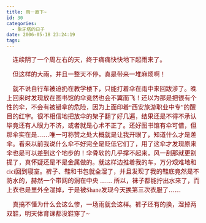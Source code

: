 ```yaml
---
title: 雨一直下~
id: 30
categories:
  - 象牙塔的日子
date: 2006-05-18 23:24:19
tags:
---
```


<div id="msgcns!DA984E57EDE76A7C!503" class="bvMsg"><div>

<span style="font-size:14pt;font-family:宋体;"><font color="#800000"><font size="3">    连续阴了一个周左右的天，终于痛痛快快地下起雨来了。<span lang="EN-US"/></font></font></span>

<span style="font-size:14pt;font-family:宋体;"><font color="#800000"><font size="3">    但这样的大雨，并且一整天不停，真是带来一堆麻烦啊！</font></font></span>

<span style="font-size:14pt;font-family:宋体;"><font color="#800000"><font size="3">    就不说自行车被迫扔在教学楼下，只能打着伞在雨中来回跋涉了。晚上回来时发现放在图书馆的伞竟然也会不翼而飞！还以为那是把很有个性的伞，不会有被错拿的危险，因为上面印着“西安旅游职业中专”的醒目的红字。很不相信地把放伞的架子翻了好几遍，结果还是不得不承认毕竟还有人眼力不济，或者就是心术不正了。还好图书馆有伞可借，但那伞实在是……唯一可称赞之处大概就是让我开眼了，知道什么才是差伞。看来以前我说什么伞不好完全是贬低它们了，用了这伞才发现原来伞也是可以差到这个地步的！伞骨软的几乎撑不起来，风一刮那就更别提了，真怀疑还是不是金属做的。就这样边推着我的车，万分艰难地和<font face="宋体"><span lang="EN-US">cici</span>回到寝室。裤子、鞋和书包就全湿了，并且发现了我的鞋底竟然是不防水的，赫然一个带网的洞在中央 …… 所以，袜子都能拧出水来了，而上衣也是里外全湿掉，于是被<span lang="EN-US">Shane</span></font>发现今天换第三次衣服了……<span lang="EN-US"/></font></font></span>

<span style="font-size:14pt;font-family:宋体;"><font color="#800000"><font size="3">    真搞不懂为什么会这么惨，一场雨就会这样。裤子还有的换，湿掉两双鞋，明天体育课都没鞋穿了<span lang="EN-US"><font face="宋体">~</font></span></font></font></span>
</div></div>